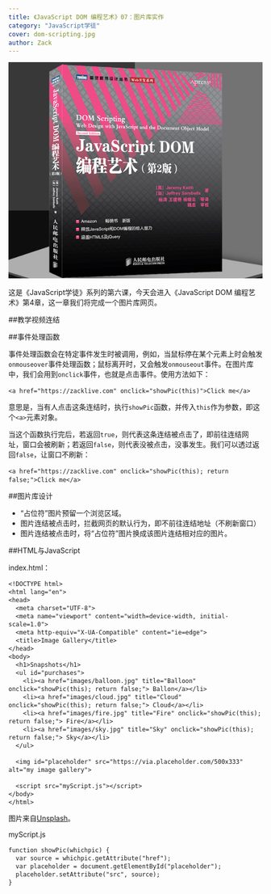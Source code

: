 ```yaml
---
title: 《JavaScript DOM 编程艺术》07：图片库实作
category: "JavaScript学徒"
cover: dom-scripting.jpg
author: Zack
---
```


![JavaScript DOM 编程艺术](dom-scripting.jpg)

这是《JavaScript学徒》系列的第六课，今天会进入《JavaScript DOM 编程艺术》第4章，这一章我们将完成一个图片库网页。

##教学视频连结

##事件处理函数

事件处理函数会在特定事件发生时被调用，例如，当鼠标停在某个元素上时会触发`onmouseover`事件处理函数；鼠标离开时，又会触发`onmouseout`事件。在图片库中，我们会用到`onclick`事件，也就是点击事件。使用方法如下：

`<a href="https://zacklive.com" onclick="showPic(this)">Click me</a>`

意思是，当有人点击这条连结时，执行`showPic`函数，并传入`this`作为参数，即这个`<a>`元素对象。

当这个函数执行完后，若返回`true`，则代表这条连结被点击了，即前往连结网址，窗口会被刷新；若返回`false`，则代表没被点击，没事发生。我们可以透过返回`false`，让窗口不刷新：

`<a href="https://zacklive.com" onclick="showPic(this); return false;">Click me</a>`

##图片库设计

* “占位符”图片预留一个浏览区域。
* 图片连结被点击时，拦截网页的默认行为，即不前往连结地址（不刷新窗口）
* 图片连结被点击时，将“占位符”图片换成该图片连结相对应的图片。

##HTML与JavaScript

index.html：

```
<!DOCTYPE html>
<html lang="en">
<head>
  <meta charset="UTF-8">
  <meta name="viewport" content="width=device-width, initial-scale=1.0">
  <meta http-equiv="X-UA-Compatible" content="ie=edge">
  <title>Image Gallery</title>
</head>
<body>
  <h1>Snapshots</h1>
  <ul id="purchases">
    <li><a href="images/balloon.jpg" title="Balloon" onclick="showPic(this); return false;"> Ballon</a></li>
    <li><a href="images/cloud.jpg" title="Cloud" onclick="showPic(this); return false;"> Cloud</a></li>
    <li><a href="images/fire.jpg" title="Fire" onclick="showPic(this); return false;"> Fire</a></li>
    <li><a href="images/sky.jpg" title="Sky" onclick="showPic(this); return false;"> Sky</a></li>
  </ul>

  <img id="placeholder" src="https://via.placeholder.com/500x333" alt="my image gallery">

  <script src="myScript.js"></script>
</body>
</html>
```

图片来自[Unsplash](https://unsplash.com)。

myScript.js

```
function showPic(whichpic) {
  var source = whichpic.getAttribute("href");
  var placeholder = document.getElementById("placeholder");
  placeholder.setAttribute("src", source);
}
```
